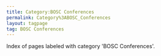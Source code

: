 ```yaml
---
title: Category:BOSC Conferences
permalink: Category%3ABOSC_Conferences
layout: tagpage
tag: BOSC Conferences
---
```


Index of pages labeled with category 'BOSC Conferences'.
